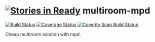 [![Stories in Ready](https://badge.waffle.io/xdeclercq/multiroom-mpd.png?label=ready&title=Ready)](https://waffle.io/xdeclercq/multiroom-mpd)
multiroom-mpd
=============

[![Build Status](https://travis-ci.org/xdeclercq/multiroom-mpd.svg)](https://travis-ci.org/xdeclercq/multiroom-mpd)
[![Coverage Status](https://img.shields.io/coveralls/xdeclercq/multiroom-mpd.svg)](https://coveralls.io/r/xdeclercq/multiroom-mpd)
[![Coverity Scan Build Status](https://scan.coverity.com/projects/3667/badge.svg?flat=1)](https://scan.coverity.com/projects/3667)

Cheap multiroom solution with mpd.
